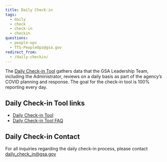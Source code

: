 ```yaml
---
title: Daily Check-in
tags:
  - daily
  - check
  - check-in
  - checkin
questions:
  - people-ops
  - TTS-PeopleOps@gsa.gov
redirect_from:
  - /daily-checkin/
---
```


The
[Daily Check-in Tool](https://docs.google.com/forms/d/e/1FAIpQLSfYiHZUx3FzMtK8pWr6uaq8G3thltGK7hUaGmyhDLBSERfx2w/viewform)
gathers data that the GSA Leadership Team, including the Administrator, reviews
on a daily basis as part of the agency’s COVID planning and response. The goal
for the check-in tool is 100% reporting every day.

## Daily Check-in Tool links

- [Daily Check-in Tool](https://docs.google.com/forms/d/e/1FAIpQLSfYiHZUx3FzMtK8pWr6uaq8G3thltGK7hUaGmyhDLBSERfx2w/viewform)
- [Daily Check-in Tool FAQ](https://docs.google.com/document/d/1vlzoHxjd3VeSpG-UOKvyTi1EeIHzn4nRrRcpnIdXvio/edit)

## Daily Check-in Contact

For all inquiries regarding the daily check-in process, please contact
[daily_check_in@gsa.gov](mailto:daily_check_in@gsa.gov)
